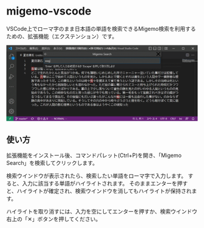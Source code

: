 # migemo-vscode

VSCode上でローマ字のまま日本語の単語を検索できるMigemo検索を利用するための、拡張機能（エクステンション）です。

![Screenshot](screenshot.png)

## 使い方

拡張機能をインストール後、コマンドパレット(Ctrl+P)を開き、「Migemo Search」を検索してクリックします。

検索ウインドウが表示されたら、検索したい単語をローマ字で入力します。
すると、入力に該当する単語がハイライトされます。
そのままエンターを押すと、ハイライトが確定され、検索ウインドウを消してもハイライトが保持されます。

ハイライトを取り消すには、入力を空にしてエンターを押すか、検索ウインドウ右上の「✕」ボタンを押してください。